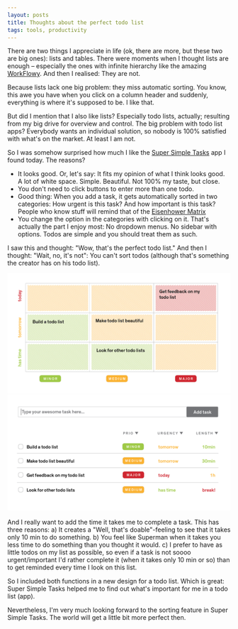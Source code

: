 ```yaml
---
layout: posts
title: Thoughts about the perfect todo list
tags: tools, productivity
---
```


<p>There are two things I appreciate in life (ok, there are more, but these two are big ones): lists and tables. There were moments when I thought lists are enough &ndash; especially the ones with infinite hierarchy like the amazing <a href="https://workflowy.com/" target="_blank">WorkFlowy</a>. And then I realised: They are not.</p>
<p>Because lists lack one big problem: they miss automatic sorting. You know, this awe you have when you click on a column header and suddenly, everything is where it's supposed to be. I like that.</p>
<p>But did I mention that I also like lists? Especially todo lists, actually; resulting from my big drive for overview and control. The big problem with todo list apps? Everybody wants an individual solution, so nobody is 100% satisfied with what's on the market. At least I am not.</p>
<p>So I was somehow surprised how much I like the <a href="http://supersimpletasks.com/" target="_blank">Super Simple Tasks</a> app I found today. The reasons?</p>
<ul>
<li><span>It looks good. Or, let's say: It fits my opinion of what I think looks good. A lot of white space. Simple. Beautiful. Not 100% my taste, but close.&nbsp;</span></li>
<li><span>You don't need to click buttons to enter more than one todo.</span></li>
<li><span>Good thing: When you add a task, it gets automatically sorted in two categories: How urgent is this task? And how important is this task? People who know stuff will remind that of the <a href="http://en.wikipedia.org/wiki/Time_management#The_Eisenhower_Method" target="_blank">Eisenhower Matrix</a></span>
</li>
<li><span>You change the option in the categories with clicking on it. That's actually the part I enjoy most: No dropdown menus. No sidebar with options. Todos are simple and you should treat them as such.&nbsp;</span></li>
</ul>
<p><span>I saw this and thought: "Wow, that's the perfect todo list." And then I thought: "Wait, no, it's not": You can't sort todos (although that's something the creator has on his todo list). </span></p>

![todo list](/pic/140905_matrix.png)
![todo list](/pic/140905_todo.png)

<p><span>And I really want to add the time it takes me to complete a task. This has three reasons: a) It creates a "Well, that's doable"-feeling to see that it takes only 10 min to do something. b) You feel like Superman when it takes you less time to do something than you thought it would. c) I prefer to have as little todos on my list as possible, so even if a task is not soooo urgent/important I'd rather complete it (when it takes only 10 min or so) than to get reminded every time I look on this list.</span></p>
<p><span>So I included both functions in a new design for a todo list. Which is great: Super Simple Tasks helped me to find out what's important for me in a todo list (app).&nbsp;</span></p>
<p><span>Nevertheless, I'm very much looking forward to the sorting feature in Super Simple Tasks. The world will get a little bit more perfect then.&nbsp;</span></p>

